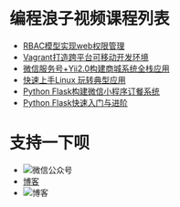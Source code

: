 编程浪子视频课程列表
===============
* [RBAC模型实现web权限管理](./rbac)
* [Vagrant打造跨平台可移动开发环境](./vagrant)
* [微信服务号+Yii2.0构建商城系统全栈应用](./lesson/lesson3)
* [快速上手Linux 玩转典型应用](./lesson/lesson4)
* [Python Flask构建微信小程序订餐系统](./lesson/lesson5)
* [Python Flask快速入门与进阶](./lesson/lesson6)

支持一下呗
============
* ![微信公众号](https://static.cdnssl.54php.cn/images/weixin/coderonin.jpg?imageView/2/w/300)
* [博客](https://www.54php.cn)
* ![博客](https://www.54php.cn/default/qrcode?qr_text=https://www.54php.cn)

            
    

   
    
    
